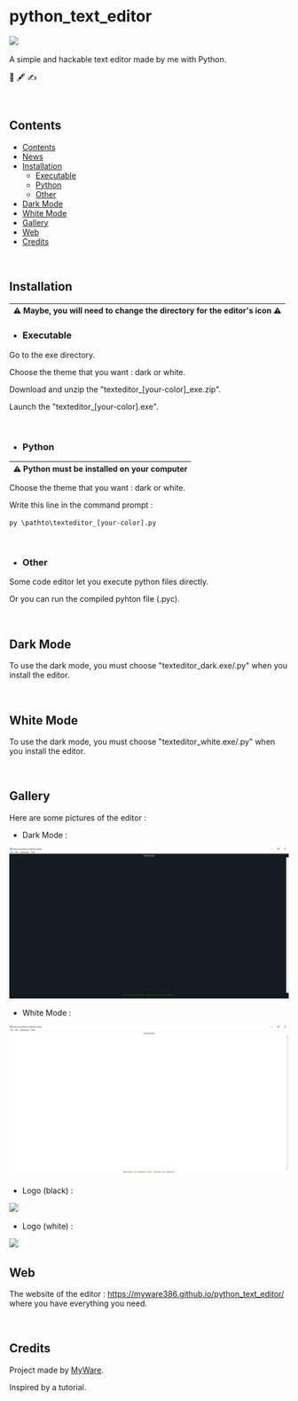 # python_text_editor

<img src="logo%20(white).ico" height="100px" />

A simple and hackable text editor made by me with Python.

🐍 🖋️ ✍️

<br>

Contents
----------------

- <a href="https://github.com/MyWare386/python_text_editor#contents">Contents</a>
- <a href="https://github.com/MyWare386/python_text_editor#news">News</a>
- <a href="https://github.com/MyWare386/python_text_editor#installation">Installation</a>
  - <a href="https://github.com/MyWare386/python_text_editor#executable">Executable</a>
  - <a href="https://github.com/MyWare386/python_text_editor#python">Python</a>
  - <a href="https://github.com/MyWare386/python_text_editor#other">Other</a>
- <a href="https://github.com/MyWare386/python_text_editor#dark-mode">Dark Mode</a>
- <a href="https://github.com/MyWare386/python_text_editor#white-mode">White Mode</a>
- <a href="https://github.com/MyWare386/python_text_editor#gallery">Gallery</a>
- <a href="https://github.com/MyWare386/python_text_editor#web">Web</a>
- <a href="https://github.com/MyWare386/python_text_editor#credits">Credits</a>

<br>

Installation
----------------

| ⚠️ Maybe, you will need to change the directory for the editor's icon ⚠️
|---

- <h3>Executable</h3>

Go to the exe directory.

Choose the theme that you want : dark or white.

Download and unzip the "texteditor_[your-color]_exe.zip".

Launch the "texteditor_[your-color].exe".

<br>

- <h3>Python</h3>

| ⚠️ Python must be installed on your computer
|---

Choose the theme that you want : dark or white.

Write this line in the command prompt :

<code>py \pathto\texteditor_[your-color].py</code>

<br>

- <h3>Other</h3>

Some code editor let you execute python files directly.

Or you can run the compiled pyhton file (.pyc).

<br>

Dark Mode
----------------

To use the dark mode, you must choose "texteditor_dark.exe/.py" when you install the editor.

<br>

White Mode
----------------

To use the dark mode, you must choose "texteditor_white.exe/.py" when you install the editor.

<br>

Gallery
-----------------

Here are some pictures of the editor :

- Dark Mode : 

<img src="readmefiles/Dark_Theme.JPG" />

- White Mode : 

<img src="readmefiles/White_Theme.JPG" />

- Logo (black) : 

<img src="logo.ico" />

- Logo (white) : 

<img src="logo%20(white).ico" />

<br>

Web
-------------------------------

The website of the editor : https://myware386.github.io/python_text_editor/ where you have everything you need. 

<br>

Credits
--------------------------------

Project made by <a href="https://myware386.github.io/myware-website/">MyWare</a>.

Inspired by a tutorial.
